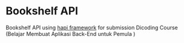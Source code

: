 # Bookshelf API

Bookshelf API using [hapi framework](https://hapi.dev/) for submission Dicoding Course (Belajar Membuat Aplikasi Back-End untuk Pemula )

